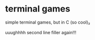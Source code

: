 # terminal games
simple terminal games, but in C (so cool)₂
<br>
<br>
uuughhhh second line filler again!!!
